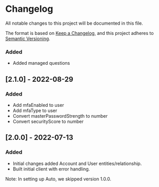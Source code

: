 # Changelog

All notable changes to this project will be documented in this file.

The format is based on [Keep a Changelog](https://keepachangelog.com/en/1.0.0/),
and this project adheres to
[Semantic Versioning](https://semver.org/spec/v2.0.0.html).


### Added

- Added managed questions

## [2.1.0] - 2022-08-29

### Added

- Add mfaEnabled to user
- Add mfaType to user
- Convert masterPasswordStrength to number
- Convert securityScore to number

## [2.0.0] - 2022-07-13

### Added

- Initial changes added Account and User entities/relationship.
- Built initial client with error handling.

Note: In setting up Auto, we skipped version 1.0.0.
